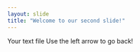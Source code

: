 ```yaml
---
layout: slide
title: "Welcome to our second slide!"
---
```

Your text file
Use the left arrow to go back!
